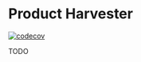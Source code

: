 # Product Harvester

[![codecov](https://codecov.io/gh/semjacko/product-harvester/graph/badge.svg?token=2891N9XPTH)](https://codecov.io/gh/semjacko/product-harvester)

TODO
